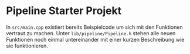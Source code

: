 # Pipeline Starter Projekt

In `src/main.cpp` existiert bereits Beispielcode um sich mit den Funktionen vertraut zu machen. Unter `lib/pipeline/Pipeline.h` stehen alle neuen Funktionen noch einmal untereinander mit einer kurzen Beschreibung wie sie funktionieren.